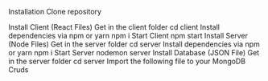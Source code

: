 Installation
Clone repository

Install Client (React Files)
Get in the client folder
cd client
Install dependencies via npm or yarn
npm i
Start Client
npm start
Install Server (Node Files)
Get in the server folder
cd server
Install dependencies via npm or yarn
npm i
Start Server
nodemon server
Install Database (JSON File)
Get in the server folder
cd server
Import the following file to your MongoDB
Cruds